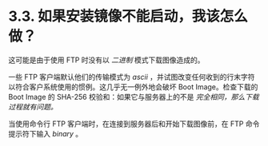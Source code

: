 # 3.3. 如果安装镜像不能启动，我该怎么做？

这可能是由于使用 FTP 时没有以 *二进制* 模式下载图像造成的。

一些 FTP 客户端默认他们的传输模式为 *ascii* ，并试图改变任何收到的行末字符以符合客户系统使用的惯例。这几乎无一例外地会破坏 Boot Image。检查下载的 Boot Image 的 SHA-256 校验和：如果它与服务器上的不是 *完全相同，那么下载过程就有问题。*

当使用命令行 FTP 客户端时，在连接到服务器后和开始下载图像前，在 FTP 命令提示符下输入 *binary* 。
